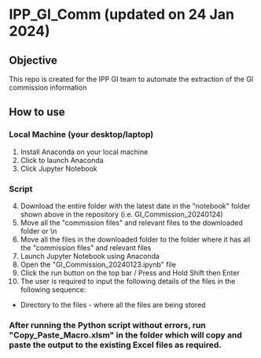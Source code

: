 # IPP_GI_Comm (updated on 24 Jan 2024)
## Objective
This repo is created for the IPP GI team to automate the extraction of the GI commission information

## How to use
### Local Machine (your desktop/laptop)
1) Install Anaconda on your local machine
2) Click to launch Anaconda
3) Click Jupyter Notebook

### Script
4) Download the entire folder with the latest date in the "notebook" folder shown above in the repository (i.e. GI_Commission_20240124)
5) Move all the "commission files" and relevant files to the downloaded folder
   or \n
5) Move all the files in the downloaded folder to the folder where it has all the "commission files" and relevant files
6) Launch Jupyter Notebook using Anaconda
7) Open the "GI_Commission_20240123.ipynb" file
8) Click the run button on the top bar / Press and Hold Shift then Enter
9) The user is required to input the following details of the files in the following sequence:
  * Directory to the files - where all the files are being stored

### After running the Python script without errors, run "Copy_Paste_Macro.xlsm" in the folder which will copy and paste the output to the existing Excel files as required.
